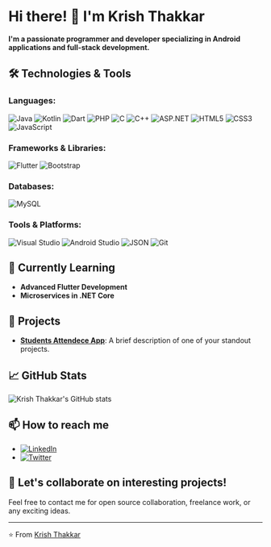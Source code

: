 # Hi there! 👋 I'm Krish Thakkar

**I'm a passionate programmer and developer specializing in Android applications and full-stack development.**

## 🛠 Technologies & Tools

### Languages:
![Java](https://img.shields.io/badge/Java-%23ED8B00.svg?style=for-the-badge&logo=java&logoColor=white)
![Kotlin](https://img.shields.io/badge/Kotlin-%230095D5.svg?style=for-the-badge&logo=kotlin&logoColor=white)
![Dart](https://img.shields.io/badge/Dart-%230175C2.svg?style=for-the-badge&logo=dart&logoColor=white)
![PHP](https://img.shields.io/badge/PHP-%23777BB4.svg?style=for-the-badge&logo=php&logoColor=white)
![C](https://img.shields.io/badge/C-%2300599C.svg?style=for-the-badge&logo=c&logoColor=white)
![C++](https://img.shields.io/badge/C%2B%2B-%2300599C.svg?style=for-the-badge&logo=c%2B%2B&logoColor=white)
![ASP.NET](https://img.shields.io/badge/ASP.NET-%235C2D91.svg?style=for-the-badge&logo=dotnet&logoColor=white)
![HTML5](https://img.shields.io/badge/HTML5-%23E34F26.svg?style=for-the-badge&logo=html5&logoColor=white)
![CSS3](https://img.shields.io/badge/CSS3-%231572B6.svg?style=for-the-badge&logo=css3&logoColor=white)
![JavaScript](https://img.shields.io/badge/JavaScript-%23F7DF1E.svg?style=for-the-badge&logo=javascript&logoColor=black)

### Frameworks & Libraries:
![Flutter](https://img.shields.io/badge/Flutter-%2302569B.svg?style=for-the-badge&logo=flutter&logoColor=white)
![Bootstrap](https://img.shields.io/badge/Bootstrap-%23563D7C.svg?style=for-the-badge&logo=bootstrap&logoColor=white)

### Databases:
![MySQL](https://img.shields.io/badge/MySQL-%2300f.svg?style=for-the-badge&logo=mysql&logoColor=white)

### Tools & Platforms:
![Visual Studio](https://img.shields.io/badge/Visual%20Studio-%235C2D91.svg?style=for-the-badge&logo=visual-studio&logoColor=white)
![Android Studio](https://img.shields.io/badge/Android%20Studio-%233DDC84.svg?style=for-the-badge&logo=android-studio&logoColor=white)
![JSON](https://img.shields.io/badge/JSON-%23000000.svg?style=for-the-badge&logo=json&logoColor=white)
![Git](https://img.shields.io/badge/Git-%23F05033.svg?style=for-the-badge&logo=git&logoColor=white)

## 🌱 Currently Learning
- **Advanced Flutter Development**
- **Microservices in .NET Core**

## 🚀 Projects
- **[Students Attendece App](#)**: A brief description of one of your standout projects.

## 📈 GitHub Stats
![Krish Thakkar's GitHub stats](https://github-readme-stats.vercel.app/api?username=yourusername&show_icons=true&theme=radical)

## 📫 How to reach me
- [![LinkedIn]([https://img.shields.io/badge/LinkedIn-%230A66C2.svg?style=for-the-badge&logo=linkedin&logoColor=white)](https://www.linkedin.com/in/your-profile](https://www.linkedin.com/in/thakkar-krish-7726452aa/))
- [![Twitter](https://img.shields.io/badge/Twitter-%231DA1F2.svg?style=for-the-badge&logo=twitter&logoColor=white)]([https://twitter.com/yourprofile](https://x.com/ThakkarKrish6))

## 🤔 Let's collaborate on interesting projects!
Feel free to contact me for open source collaboration, freelance work, or any exciting ideas.

---
⭐️ From [Krish Thakkar](https://github.com/IAmKrishThakkar)
